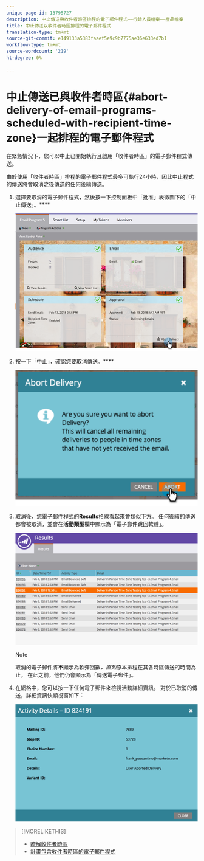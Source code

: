 ```yaml
---
unique-page-id: 13795727
description: 中止傳送與收件者時區排程的電子郵件程式——行銷人員檔案——產品檔案
title: 中止傳送以收件者時區排程的電子郵件程式
translation-type: tm+mt
source-git-commit: e149133a5383faaef5e9c9b7775ae36e633ed7b1
workflow-type: tm+mt
source-wordcount: '219'
ht-degree: 0%

---
```



# 中止傳送已與收件者時區{#abort-delivery-of-email-programs-scheduled-with-recipient-time-zone}一起排程的電子郵件程式

在緊急情況下，您可以中止已開始執行且啟用「收件者時區」的電子郵件程式傳送。

由於使用「收件者時區」排程的電子郵件程式最多可執行24小時，因此中止程式的傳送將會取消之後傳送的任何後續傳送。

1. 選擇要取消的電子郵件程式，然後按一下控制面板中「批准」表徵圖下的「中止傳送」。****

   ![](assets/ptz-abortdelivery.png)

1. 按一下「中止」，確認您要取消傳送。****

   ![](assets/image2018-2-23-11-3a20-3a27.png)

1. 取消後，您電子郵件程式的&#x200B;**Results**&#x200B;格線看起來會類似下方。 任何後續的傳送都會被取消，並會在&#x200B;**活動類型**&#x200B;欄中顯示為「電子郵件跳回軟體」。

   ![](assets/image2018-2-23-11-3a22-3a11.png)

   >[!NOTE]
   >
   >取消的電子郵件將&#x200B;**不**&#x200B;顯示為軟彈回數&#x200B;*，直到*&#x200B;原本排程在其各時區傳送的時間為止。 在此之前，他們仍會顯示為「傳送電子郵件」。

1. 在網格中，您可以按一下任何電子郵件來檢視活動詳細資訊。 對於已取消的傳送，詳細資訊快顯視窗如下：

   ![](assets/image2018-2-23-11-3a30-3a46.png)

>[!MORELIKETHIS]
>
>* [瞭解收件者時區](understanding-recipient-time-zone.md)
>* [計畫包含收件者時區的電子郵件程式](schedule-email-programs-with-recipient-time-zone.md)

>



